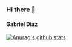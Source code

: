 ### Hi there 👋

#### Gabriel Diaz

[![Anurag's github stats](https://github-readme-stats.vercel.app/api?username=GaboFDC&count_private=true)](https://github.com/anuraghazra/github-readme-stats)

<!--
**GaboFDC/GaboFDC** is a ✨ _special_ ✨ repository because its `README.md` (this file) appears on your GitHub profile.

Here are some ideas to get you started:

- 🔭 I’m currently working on ...
- 🌱 I’m currently learning ...
- 👯 I’m looking to collaborate on ...
- 🤔 I’m looking for help with ...
- 💬 Ask me about ...
- 📫 How to reach me: ...
- 😄 Pronouns: ...
- ⚡ Fun fact: ...
-->

